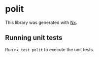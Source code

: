 # polit

This library was generated with [Nx](https://nx.dev).

## Running unit tests

Run `nx test polit` to execute the unit tests.
